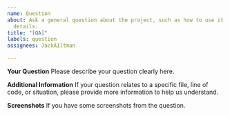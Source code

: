 ```yaml
---
name: Question
about: Ask a general question about the project, such as how to use it or for technical
  details.
title: "[QA]"
labels: question
assignees: JackA1ltman

---
```


**Your Question**
Please describe your question clearly here.

**Additional Information**
If your question relates to a specific file, line of code, or situation, please provide more information to help us understand.

**Screenshots**
If you have some screenshots from the question.
